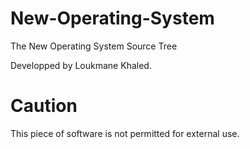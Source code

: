 # New-Operating-System
 The New Operating System Source Tree

Developped by Loukmane Khaled.

# Caution
 This piece of software is not permitted for external use.